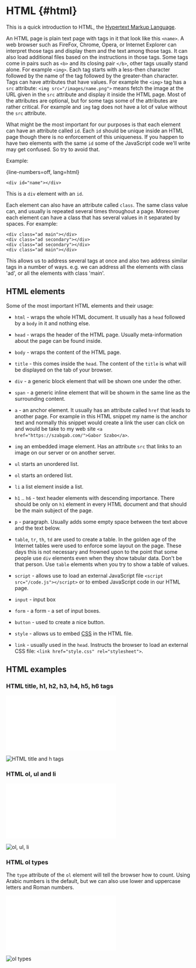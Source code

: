 # HTML {#html}

This is a quick introduction to HTML, the [Hypertext Markup Language](https://en.wikipedia.org/wiki/Html).

An HTML page is plain text page with tags in it that look like this `<name>`. A web browser such as FireFox, Chrome, Opera, or Internet Explorer can interpret those tags and display them and the text among those tags. It can also load additional files based on the instructions in those tags. Some tags come in pairs such as `<b>` and its closing pair `</b>`, other tags usually stand alone. For example `<img>`. Each tag starts with a less-then character followed by the name of the tag followed by the greater-than character. Tags can have attributes that have values. For example the `<img>` tag has a `src` attribute: `<img src="/images/name.png">` means fetch the image at the URL given in the `src` attribute and display it inside the HTML page. Most of the attributes are optional, but for some tags some of the attributes are rather critical. For example and `img` tag does not have a lot of value without the `src` attribute.

What might be the most important for our purposes is that each element can have an attribute called `id`. Each `id` should be unique inside an HTML page though there is no enforcement of this uniqueness. If you happen to have two elements with the same `id` some of the JavaScript code we'll write may get confused. So try to avoid that.

Example:

{line-numbers=off, lang=html}
```
<div id="name"></div>
```

This is a `div` element with an `id`.

Each element can also have an attribute called `class`. The same class value can, and usually is repeated several times throughout a page.
Moreover each element can have a class that has several values in it separated by spaces. For example:

```
<div class="ad main"></div>
<div class="ad secondary"></div>
<div class="ad secondary"></div>
<div class="ad main"></div>
```

This allows us to address several tags at once and also two address similar tags in a number of ways. e.g. we can address all the elements with class 'ad',
or all the elements with class 'main'.

## HTML elements

Some of the most important HTML elements and their usage:

* `html` - wraps the whole HTML document. It usually has a `head` followed by a `body` in it and nothing else.
* `head` - wraps the header of the HTML page. Usually meta-information about the page can be found inside.
* `body` - wraps the content of the HTML page.

* `title` - this comes inside the `head`. The content of the `title` is what will be displayed on the tab of your browser.

* `div` - a generic block element that will be shown one under the other.
* `span` - a generic inline element that will be showm in the same line as the surrounding content.

* `a` - an anchor element. It usually has an attribute called `href` that leads to another page. For example in this HTML snippet my name is the anchor text and normally this snippet would create a link the user can click on and would be take to my web site `<a href="https://szabgab.com/">Gabor Szabo</a>`.
* `img` an embedded image element. Has an attribute `src` that links to an image on our server or on another server.
* `ul` starts an unordered list.
* `ol` starts an ordered list.
* `li` a list element inside a list.
* `h1` .. `h6` - text header elements with descending importance. There should be only on `h1` element in every HTML document and that should be the main subject of the page.
* `p` - paragraph. Usually adds some empty space between the text above and the text below.
* `table`, `tr`, `th`, `td` are used to create a table. In the golden age of the Internet tables were used to enforce some layout on the page. These days this is not necessary and frowned upon to the point that some people use `div` elements even when they show tabular data. Don't be that person. Use `table` elements when you try to show a table of values.

* `script` - allows use to load an external JavaScript file `<script src="/code.js"></script>` or to embed JavaScript code in our HTML page.
* `input` - input box
* `form`  - a form - a set of input boxes.
* `button` - used to create a nice button.

* `style` - allows us to embed [CSS](#css) in the HTML file.
* `link` - usually used in the `head`. Instructs the browser to load an external CSS file: `<link href="style.css" rel="stylesheet">`.

## HTML examples

### HTML title, h1, h2, h3, h4, h5, h6 tags

![code/html/title_and_h.html](code/html/title_and_h.html)

![HTML title and h tags](images/title_and_h.png)

### HTML ol, ul and li

![code/html/ol_ul_li.html](code/html/ol_ul_li.html)

![ol, ul, li](images/ol_ul_li.png)

### HTML ol types

The `type` attribute of the `ol` element will tell the browser how to count. Using Arabic numbers is the default, but we can also use lower and uppercase letters and Roman numbers.

![code/html/ol_types.html](code/html/ol_types.html)

![ol types](images/ol_types.png)


